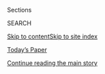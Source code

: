 <div id="app">

<div>

<div class="NYTAppHideMasthead css-1r6wvpq e1suatyy0">

<div class="section css-ui9rw0 e1suatyy2">

<div class="css-eph4ug er09x8g0">

<div class="css-6n7j50">

</div>

<span class="css-1dv1kvn">Sections</span>

<div class="css-10488qs">

<span class="css-1dv1kvn">SEARCH</span>

</div>

[Skip to content](#site-content)[Skip to site
index](#site-index)

</div>

<div class="css-10698na e1huz5gh0">

</div>

</div>

<div id="masthead-bar-one" class="section hasLinks css-15hmgas e1csuq9d3">

<div class="css-uqyvli e1csuq9d0">

</div>

<div class="css-1uqjmks e1csuq9d1">

</div>

<div class="css-9e9ivx">

[](https://myaccount.nytimes.com/auth/login?response_type=cookie&client_id=vi)

</div>

<div class="css-1bvtpon e1csuq9d2">

[Today’s Paper](https://www.nytimes.com/section/todayspaper)

</div>

</div>

</div>

</div>

<div data-aria-hidden="false">

<div id="site-content" data-role="main">

<div id="top-wrapper" class="css-15p45cc eaca97t0" type="top">

<div id="top-slug" class="css-19x0jxb eaca97t1" hidden="">

Advertisement

</div>

[Continue reading the main
story](#after-top)

<div class="ad top-wrapper" style="text-align:center;height:100%;display:block;min-height:90px">

<div id="top" class="place-ad" data-position="top" data-size-key="top">

</div>

</div>

<div id="after-top">

</div>

</div>

<div id="byline" class="section css-15h4p1b e9abtgs0">

<div class="css-1j21atc e1svk9qx1">

<div class="css-nfcc9b e1svk9qx3">

<div class="css-cnx41t">

![Portrait of Sheera
Frenkel](https://static01.nyt.com/images/2018/06/14/multimedia/author-sheera-frenkel/author-sheera-frenkel-thumbLarge.png)

</div>

<div class="css-vl9dhg e1svk9qx5">

<div class="css-1nrhkj6 e1svk9qx6">

# Sheera Frenkel

</div>

## <span></span>

Sheera Frenkel covers cybersecurity from San Francisco. Previously, she
spent over a decade in the Middle East as a foreign correspondent,
reporting for BuzzFeed, NPR, The Times of London and McClatchy
Newspapers.

</div>

</div>

</div>

<div>

<div id="mid1-wrapper" class="css-1mn4oms eaca97t0" type="rank">

<div id="mid1-slug" class="css-1tag3rd eaca97t1">

Advertisement

</div>

[Continue reading the main
story](#after-mid1)

<div id="mid1" class="ad mid1-wrapper" style="text-align:center;height:100%;display:block">

</div>

<div id="after-mid1">

</div>

</div>

</div>

<div class="css-185go5a e1o5byef0">

<div class="css-15cbhtu">

  - [Latest](#stream-panel)
  - <span class="css-6n7j50">Search</span>
    <div class="control">
    <div class="label-container css-1dv1kvn">
    Search
    </div>
    <div class="css-wm4t3d">
    **<span id="clear-search-input" class="css-1dv1kvn">Clear this text
    input</span>
    </div>
    </div>
    <span class="css-1iovbfw"></span>

<div id="stream-panel" class="section css-8msx5b e1jz0cab1">

<div class="css-13mho3u">

1.  
    
    <div class="css-1cp3ece">
    
    <div class="css-1l4spti">
    
    [](/2020/07/28/technology/virus-video-trump.html)
    
    <div class="css-79elbk">
    
    ![](https://static01.nyt.com/images/2020/07/28/business/28virus-disinfo/28virus-disinfo-thumbWide.jpg?quality=75&auto=webp&disable=upscale)
    
    </div>
    
    ## Misleading Virus Video, Pushed by the Trumps, Spreads Online
    
    Social media companies took down the video within hours. But by
    then, it had already been viewed tens of millions of times.
    
    <div class="css-1nqbnmb ea5icrr0">
    
    By <span class="css-1n7hynb">Sheera Frenkel <span>and</span> Davey
    Alba</span>
    
    </div>
    
    </div>
    
    <div class="css-1lc2l26 e1xfvim33">
    
    </div>
    
    </div>

2.  
    
    <div class="css-1cp3ece">
    
    <div class="css-1l4spti">
    
    [](/2020/07/16/technology/twitter-hack-investigation.html)
    
    <div class="css-79elbk">
    
    ![](https://static01.nyt.com/images/2020/07/16/business/16twitter/16twitter-thumbWide.jpg?quality=75&auto=webp&disable=upscale)
    
    </div>
    
    ## Twitter Struggles to Unpack a Hack Within Its Walls
    
    Even some basic questions about how an array of Twitter’s most
    popular accounts were taken over remain unanswered.
    
    <div class="css-1nqbnmb ea5icrr0">
    
    By <span class="css-1n7hynb">Mike Isaac, Sheera Frenkel
    <span>and</span> Kate
    Conger</span>
    
    </div>
    
    </div>
    
    <div class="css-1lc2l26 e1xfvim33">
    
    </div>
    
    </div>

3.  
    
    <div class="css-1cp3ece">
    
    <div class="css-1l4spti">
    
    [](/2020/07/15/technology/twitter-hack-bill-gates-elon-musk.html)
    
    <div class="css-79elbk">
    
    ![](https://static01.nyt.com/images/2020/07/15/business/15twitter-musk/merlin_173211669_d34241d2-2334-4677-a144-4646c7925b40-thumbWide.jpg?quality=75&auto=webp&disable=upscale)
    
    </div>
    
    ## A Brazen Online Attack Targets V.I.P. Twitter Users in a Bitcoin Scam
    
    In a major show of force, hackers breached some of the site’s most
    prominent accounts, a Who’s Who of Americans in politics,
    entertainment and tech.
    
    <div class="css-1nqbnmb ea5icrr0">
    
    By <span class="css-1n7hynb">Sheera Frenkel, Nathaniel Popper, Kate
    Conger <span>and</span> David E.
    Sanger</span>
    
    </div>
    
    </div>
    
    <div class="css-1lc2l26 e1xfvim33">
    
    </div>
    
    </div>

4.  
    
    <div class="css-1cp3ece">
    
    <div class="css-1l4spti">
    
    [](/2020/06/27/technology/pizzagate-justin-bieber-qanon-tiktok.html)
    
    <div class="css-79elbk">
    
    ![](https://static01.nyt.com/images/2020/06/28/business/28pizzagate-print10/28pizzagate-print10-thumbWide-v3.jpg?quality=75&auto=webp&disable=upscale)
    
    </div>
    
    ## ‘PizzaGate’ Conspiracy Theory Thrives Anew in the TikTok Era
    
    The false theory targeting Democrats, now fueled by QAnon and
    teenagers on TikTok, is entangling new targets like Justin Bieber.
    
    <div class="css-1nqbnmb ea5icrr0">
    
    By <span class="css-1n7hynb">Cecilia Kang <span>and</span> Sheera
    Frenkel</span>
    
    </div>
    
    </div>
    
    <div class="css-1lc2l26 e1xfvim33">
    
    </div>
    
    </div>

5.  
    
    <div class="css-1cp3ece">
    
    <div class="css-1l4spti">
    
    [](/2020/06/26/technology/facebook-labels-advertisers.html)
    
    <div class="css-79elbk">
    
    ![](https://static01.nyt.com/images/2020/06/26/business/26facebook/26facebook-thumbWide.jpg?quality=75&auto=webp&disable=upscale)
    
    </div>
    
    ## Facebook Adds Labels for Some Posts as Advertisers Pull Back
    
    Posts about voting will direct viewers to accurate information, and
    violations from important political figures will be marked
    “newsworthy.”
    
    <div class="css-1nqbnmb ea5icrr0">
    
    By <span class="css-1n7hynb">Mike Isaac <span>and</span> Sheera
    Frenkel</span>
    
    </div>
    
    </div>
    
    <div class="css-1lc2l26 e1xfvim33">
    
    </div>
    
    </div>

6.  
    
    <div class="css-1cp3ece">
    
    <div class="css-1l4spti">
    
    [](/2020/06/21/style/tiktok-trump-rally-tulsa.html)
    
    <div class="css-79elbk">
    
    ![](https://static01.nyt.com/images/2020/06/28/us/politics/20trump-tulsa-n5/20trump-tulsa-n5-thumbWide-v2.jpg?quality=75&auto=webp&disable=upscale)
    
    </div>
    
    ## TikTok Teens and K-Pop Stans Say They Sank Trump Rally
    
    Did a successful prank inflate attendance expectations for President
    Trump’s rally in Tulsa, Okla.?
    
    <div class="css-1nqbnmb ea5icrr0">
    
    By <span class="css-1n7hynb">Taylor Lorenz, Kellen Browning
    <span>and</span> Sheera
    Frenkel</span>
    
    </div>
    
    </div>
    
    <div class="css-1lc2l26 e1xfvim33">
    
    </div>
    
    </div>

7.  
    
    <div class="css-1cp3ece">
    
    <div class="css-1l4spti">
    
    [](/2020/06/02/technology/zuckerberg-defends-facebook-trump-posts.html)
    
    <div class="css-79elbk">
    
    ![](https://static01.nyt.com/images/2020/06/02/business/02facebook/02facebook-thumbWide.jpg?quality=75&auto=webp&disable=upscale)
    
    </div>
    
    ## Zuckerberg Defends Hands-Off Approach to Trump’s Posts
    
    In a call with Facebook employees, who have protested the inaction
    on Mr. Trump’s messages, Mr. Zuckerberg said his decision was
    “pretty thorough.”
    
    <div class="css-1nqbnmb ea5icrr0">
    
    By <span class="css-1n7hynb">Mike Isaac, Cecilia Kang
    <span>and</span> Sheera
    Frenkel</span>
    
    </div>
    
    </div>
    
    <div class="css-1lc2l26 e1xfvim33">
    
    </div>
    
    </div>

8.  
    
    <div class="css-1cp3ece">
    
    <div class="css-1l4spti">
    
    [](/2020/06/01/technology/facebook-employee-protest-trump.html)
    
    <div class="css-79elbk">
    
    ![](https://static01.nyt.com/images/2020/06/01/business/01fbrevolt/01fbrevolt-thumbWide.jpg?quality=75&auto=webp&disable=upscale)
    
    </div>
    
    ## Facebook Employees Stage Virtual Walkout to Protest Trump Posts
    
    While Twitter started labeling some of the president’s inflammatory
    messages, Facebook’s chief executive, Mark Zuckerberg, has said his
    company should leave them alone.
    
    <div class="css-1nqbnmb ea5icrr0">
    
    By <span class="css-1n7hynb">Sheera Frenkel, Mike Isaac, Cecilia
    Kang <span>and</span> Gabriel J.X.
    Dance</span>
    
    </div>
    
    </div>
    
    <div class="css-1lc2l26 e1xfvim33">
    
    </div>
    
    </div>

9.  
    
    <div class="css-1cp3ece">
    
    <div class="css-1l4spti">
    
    [](/2020/05/20/technology/plandemic-movie-youtube-facebook-coronavirus.html)
    
    <div class="css-79elbk">
    
    ![](https://static01.nyt.com/images/2020/05/20/business/20plandemic-promo/20plandemic-promo-thumbWide-v2.jpg?quality=75&auto=webp&disable=upscale)
    
    </div>
    
    ## How the ‘Plandemic’ Movie and Its Falsehoods Spread Widely Online
    
    Conspiracy theories about the pandemic have gained more traction
    than mainstream online events. Here’s how.
    
    <div class="css-1nqbnmb ea5icrr0">
    
    By <span class="css-1n7hynb">Sheera Frenkel, Ben Decker
    <span>and</span> Davey
    Alba</span>
    
    </div>
    
    </div>
    
    <div class="css-1lc2l26 e1xfvim33">
    
    </div>
    
    </div>

10. 
    
    <div class="css-1cp3ece">
    
    <div class="css-1l4spti">
    
    [](/2020/05/16/technology/zuckerberg-facebook-coronavirus.html)
    
    <div class="css-79elbk">
    
    ![](https://static01.nyt.com/images/2020/05/17/business/00zuck-sub/00zuck-sub-thumbWide.jpg?quality=75&auto=webp&disable=upscale)
    
    </div>
    
    ## Now More Than Ever, Facebook Is a ‘Mark Zuckerberg Production’
    
    For years, he was an obsessive C.E.O. in some ways, distant in
    others. Then Facebook’s problems became too acute to leave to anyone
    else.
    
    <div class="css-1nqbnmb ea5icrr0">
    
    By <span class="css-1n7hynb">Mike Isaac, Sheera Frenkel
    <span>and</span> Cecilia Kang</span>
    
    </div>
    
    </div>
    
    <div class="css-1lc2l26 e1xfvim33">
    
    </div>
    
    </div>

<div class="css-13mho3u">

<div class="css-1t62hi8">

<div class="css-1stvaey">

Show
More

<div>

<div style="border:0;clip:rect(0 0 0 0);height:1px;margin:-1px;overflow:hidden;white-space:nowrap;padding:0;width:1px;position:absolute" data-role="log" data-aria-live="assertive">

</div>

<div style="border:0;clip:rect(0 0 0 0);height:1px;margin:-1px;overflow:hidden;white-space:nowrap;padding:0;width:1px;position:absolute" data-role="log" data-aria-live="assertive">

</div>

<div style="border:0;clip:rect(0 0 0 0);height:1px;margin:-1px;overflow:hidden;white-space:nowrap;padding:0;width:1px;position:absolute" data-role="log" data-aria-live="polite">

</div>

<div style="border:0;clip:rect(0 0 0 0);height:1px;margin:-1px;overflow:hidden;white-space:nowrap;padding:0;width:1px;position:absolute" data-role="log" data-aria-live="polite">

</div>

</div>

</div>

</div>

</div>

</div>

<div class="css-g6hk37 supplemental">

<div id="mid2-wrapper" class="css-10wkyv7 eaca97t0" type="lede">

<div id="mid2-slug" class="css-1tag3rd eaca97t1">

Advertisement

</div>

[Continue reading the main
story](#after-mid2)

<div id="mid2" class="ad mid2-wrapper" style="text-align:center;height:100%;display:block;min-height:250px">

</div>

<div id="after-mid2">

</div>

</div>

## Follow Elsewhere

<div class="module-body">

  - [**<span data-aria-hidden="true">sheeraf</span><span class="css-1dv1kvn">twitter
    page for sheeraf</span>](https://twitter.com/sheeraf)

</div>

</div>

</div>

</div>

</div>

</div>

</div>

## Site Index

<div>

</div>

## Site Information Navigation

  - [© <span>2020</span> <span>The New York Times
    Company</span>](https://help.nytimes.com/hc/en-us/articles/115014792127-Copyright-notice)

<!-- end list -->

  - [NYTCo](https://www.nytco.com/)
  - [Contact
    Us](https://help.nytimes.com/hc/en-us/articles/115015385887-Contact-Us)
  - [Work with us](https://www.nytco.com/careers/)
  - [Advertise](https://nytmediakit.com/)
  - [T Brand Studio](http://www.tbrandstudio.com/)
  - [Your Ad
    Choices](https://www.nytimes.com/privacy/cookie-policy#how-do-i-manage-trackers)
  - [Privacy](https://www.nytimes.com/privacy)
  - [Terms of
    Service](https://help.nytimes.com/hc/en-us/articles/115014893428-Terms-of-service)
  - [Terms of
    Sale](https://help.nytimes.com/hc/en-us/articles/115014893968-Terms-of-sale)
  - [Site
    Map](https://spiderbites.nytimes.com)
  - [Help](https://help.nytimes.com/hc/en-us)
  - [Subscriptions](https://www.nytimes.com/subscription?campaignId=37WXW)

</div>

</div>
